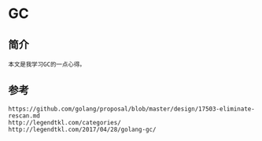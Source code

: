 # GC

## 简介
	本文是我学习GC的一点心得。



## 参考
	https://github.com/golang/proposal/blob/master/design/17503-eliminate-rescan.md
	http://legendtkl.com/categories/
	http://legendtkl.com/2017/04/28/golang-gc/	